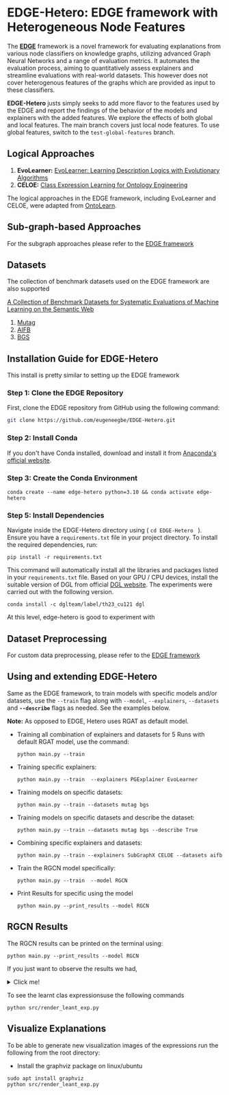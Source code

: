 # EDGE-Hetero: EDGE framework with Heterogeneous Node Features

The **[EDGE](https://github.com/ds-jrg/EDGE)** framework is a novel framework for evaluating explanations from various node classifiers on knowledge graphs, utilizing advanced Graph Neural Networks and a range of evaluation metrics. It automates the evaluation process, aiming to quantitatively assess explainers and streamline evaluations with real-world datasets. This however does not cover heterogenous features of the graphs which are provided as input to these classifiers.

**EDGE-Hetero** justs simply seeks to add more flavor to the features used by the EDGE and report the findings of the behavior of the models and explainers with the added features. We explore the effects of both global and local features. The main branch covers just local node features. To use global features, switch to the `test-global-features` branch.



## Logical Approaches
1. **EvoLearner:** [EvoLearner: Learning Description Logics with Evolutionary Algorithms](https://arxiv.org/abs/2111.04879)
2. **CELOE:**  [Class Expression Learning for Ontology Engineering](https://www.sciencedirect.com/science/article/pii/S1570826811000023)

The logical approaches in the EDGE framework, including EvoLearner and CELOE, were adapted from [OntoLearn](https://github.com/dice-group/Ontolearn).


## Sub-graph-based Approaches
For the subgraph approaches please refer to the [EDGE framework](https://github.com/ds-jrg/EDGE?tab=readme-ov-file#sub-graph-based-approaches)


## Datasets
The collection of benchmark datasets used on the EDGE framework are also supported

[A Collection of Benchmark Datasets for Systematic Evaluations of Machine Learning on the Semantic Web](https://link.springer.com/chapter/10.1007/978-3-319-46547-0_20)
1. [Mutag](https://pubmed.ncbi.nlm.nih.gov/1995902/)
2. [AIFB](https://link.springer.com/chapter/10.1007/978-3-540-76298-0_5)
3. [BGS](https://www.bgs.ac.uk/datasets/bgs-geology-625k-digmapgb/)


## Installation Guide for EDGE-Hetero
This install is pretty similar to setting up the EDGE framework 

### Step 1: Clone the EDGE Repository

First, clone the EDGE repository from GitHub using the following command:

```bash
git clone https://github.com/eugeneegbe/EDGE-Hetero.git
```

### Step 2: Install Conda

If you don't have Conda installed, download and install it from [Anaconda's official website](https://www.anaconda.com/products/individual).


### Step 3: Create the Conda Environment

```shell
conda create --name edge-hetero python=3.10 && conda activate edge-hetero
```

### Step 5: Install Dependencies

Navigate inside the EDGE-Hetero directory using ( `cd EDGE-Hetero ` ). Ensure you have a `requirements.txt` file in your project directory. To install the required dependencies, run:

```shell
pip install -r requirements.txt
```

This command will automatically install all the libraries and packages listed in your `requirements.txt` file. Based on your GPU / CPU devices, install the suitable version of DGL from official [DGL website](https://www.dgl.ai/pages/start.html). The experiments were carried out with the following version.
```shell
conda install -c dglteam/label/th23_cu121 dgl
```
At this level, edge-hetero is good to experiment with

## Dataset Preprocessing
For custom data preprocessing, please refer to the [EDGE framework](https://github.com/ds-jrg/EDGE?tab=readme-ov-file#dataset-preprocessing)


## Using and extending EDGE-Hetero

Same as the EDGE framework, to train models with specific models and/or datasets, use the `--train` flag along with `--model`, `--explainers`, `--datasets` and **`--describe`** flags as needed. See the examples below.

**Note:** As opposed to EDGE, Hetero uses RGAT as default model.

- Training all combination of explainers and datasets for 5 Runs with default RGAT
model, use the command:
  ```shell
  python main.py --train 
  ```

- Training specific explainers:
  ```shell
  python main.py --train  --explainers PGExplainer EvoLearner 
  ```

- Training models on specific datasets:
  ```shell
  python main.py --train --datasets mutag bgs
  ```

- Training models on specific datasets and describe the dataset:
  ```shell
  python main.py --train --datasets mutag bgs --describe True
  ```

- Combining specific explainers and datasets:
  ```shell
  python main.py --train --explainers SubGraphX CELOE --datasets aifb
  ```

- Train the RGCN model specifically:
  ```shell
  python main.py --train  --model RGCN 
  ```

- Print Results for specific using the model 
  ```shell
  python main.py --print_results --model RGCN
  ```

## RGCN Results
The RGCN results can be printed on the terminal using:
```shell
python main.py --print_results --model RGCN
```
If you just want to observe the results we had, <details><summary> Click me! </summary>

|    Model    | Dataset | Pred Accuracy | Pred Precision | Pred Recall | Pred F1 Score | Exp Accuracy | Exp Precision | Exp Recall | Exp F1 Score |
|-------------|---------|---------------|----------------|-------------|---------------|--------------|---------------|------------|--------------|
|    CELOE    |   aifb  |     0.722     |     0.647      |    0.733    |     0.688     |    0.756     |     0.718     |   0.751    |    0.733     |
|  EvoLearner |   aifb  |     0.672     |     0.567      |    0.947    |     0.707     |    0.706     |     0.614     |    0.950   |    0.743     |
</details>

To see the learnt clas expressionsuse the following commands
```shell
python src/render_leant_exp.py 
```
## Visualize Explanations
To be able to generate new visualization images of the expressions run the following from the root directory:
* Install the graphviz package on linux/ubuntu
```shell
sudo apt install graphviz
python src/render_leant_exp.py 
```

